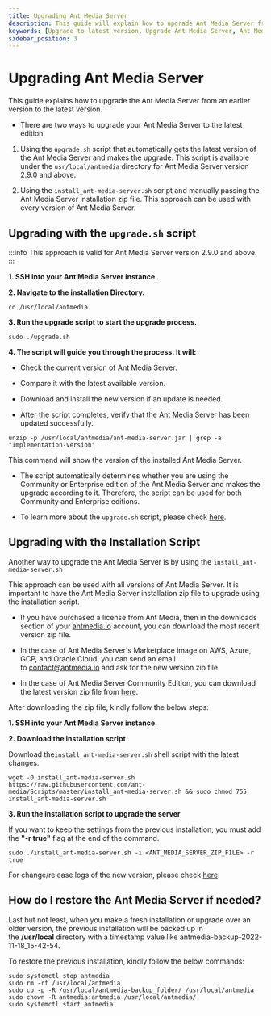 ```yaml
---
title: Upgrading Ant Media Server
description: This guide will explain how to upgrade Ant Media Server from an earlier version to latest version.
keywords: [Upgrade to latest version, Upgrade Ant Media Server, Ant Media Server Documentation, Ant Media Server Tutorials]
sidebar_position: 3
---
```


# Upgrading Ant Media Server
This guide explains how to upgrade the Ant Media Server from an earlier version to the latest version.

- There are two ways to upgrade your Ant Media Server to the latest edition.
1. Using the ```upgrade.sh``` script that automatically gets the latest version of the Ant Media Server and makes the upgrade. This script is available under the ```usr/local/antmedia``` directory for Ant Media Server version 2.9.0 and above.


2. Using the ```install_ant-media-server.sh``` script and manually passing the Ant Media Server installation zip file. This approach can be used with every version of Ant Media Server.


## Upgrading with the ```upgrade.sh``` script

:::info
This approach is valid for Ant Media Server version 2.9.0 and above.
:::

**1. SSH into your Ant Media Server instance.**

**2. Navigate to the installation Directory.**

```
cd /usr/local/antmedia
```

**3. Run the upgrade script to start the upgrade process.**

```
sudo ./upgrade.sh
```

**4. The script will guide you through the process. It will:**

- Check the current version of Ant Media Server.

- Compare it with the latest available version.

- Download and install the new version if an update is needed.

- After the script completes, verify that the Ant Media Server has been updated successfully.

```
unzip -p /usr/local/antmedia/ant-media-server.jar | grep -a "Implementation-Version"
```

This command will show the version of the installed Ant Media Server.

- The script automatically determines whether you are using the Community or Enterprise edition of the Ant Media Server and makes the upgrade according to it. Therefore, the script can be used for both Community and Enterprise editions.

- To learn more about the `upgrade.sh` script, please check [here](https://github.com/ant-media/Ant-Media-Server/blob/master/src/main/server/upgrade.sh).


## Upgrading with the Installation Script

Another way to upgrade the Ant Media Server is by using the ```install_ant-media-server.sh```

This approach can be used with all versions of Ant Media Server. It is important to have the Ant Media Server installation zip file to upgrade using the installation script.

- If you have purchased a license from Ant Media, then in the downloads section of your [antmedia.io](https://antmedia.io/my-account/downloads/) account, you can download the most recent version zip file.


- In the case of Ant Media Server's Marketplace image on AWS, Azure, GCP, and Oracle Cloud, you can send an email to contact@antmedia.io and ask for the new version zip file.


- In the case of Ant Media Server Community Edition, you can download the latest version zip file from [h](https://github.com/ant-media/Ant-Media-Server/releases)[ere](https://github.com/ant-media/Ant-Media-Server/releases).

After downloading the zip file, kindly follow the below steps:

**1. SSH into your Ant Media Server instance.**

**2. Download the installation script**

Download the`install_ant-media-server.sh` shell script with the latest changes.

```shell
wget -O install_ant-media-server.sh https://raw.githubusercontent.com/ant-media/Scripts/master/install_ant-media-server.sh && sudo chmod 755 install_ant-media-server.sh
```

  
**3. Run the installation script to upgrade the server**

If you want to keep the settings from the previous installation, you must add the **"-r true"** flag at the end of the command.

```shell
sudo ./install_ant-media-server.sh -i <ANT_MEDIA_SERVER_ZIP_FILE> -r true
```

For change/release logs of the new version, please check [here](https://github.com/ant-media/Ant-Media-Server/releases).

## **How do I restore the Ant Media Server if needed?**

Last but not least, when you make a fresh installation or upgrade over an older version, the previous installation will be backed up in the **/usr/local** directory with a timestamp value like antmedia-backup-2022-11-18_15-42-54.

To restore the previous installation, kindly follow the below commands:


```shell
sudo systemctl stop antmedia
sudo rm -rf /usr/local/antmedia
sudo cp -p -R /usr/local/antmedia-backup_folder/ /usr/local/antmedia
sudo chown -R antmedia:antmedia /usr/local/antmedia/
sudo systemctl start antmedia
```
